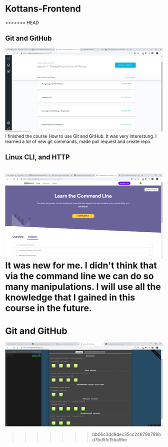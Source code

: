 # Kottans-Frontend
<<<<<<< HEAD
## Git and GitHub
![Git](task_GitAndGitHub/task0.1.jpg)
I finished the course How to use Git and GitHub. It was very interestung. 
I learned a lot of new git commands, made pull request and create repo.
## Linux CLI, and HTTP
![Linux CLI](task_linux_cli/task1.1.jpg)
It was new for me. I didn't think that via the command line we can do so many 
manipulations.
 I will use all the knowledge that I gained in this course in the future.
=======
# Git and GitHub
![Git](https://github.com/RomanovAleksander/kottans-frontend/blob/master/task_GitAndGitHub/task0.2.jpg)
>>>>>>> bb06c3dd8dec35cc24879b789bd7bd5fc15ba9be
